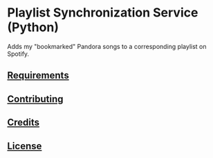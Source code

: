 # Playlist Synchronization Service (Python)

Adds my "bookmarked" Pandora songs to a corresponding playlist on Spotify.

## [Requirements](/planning/requirements.md)

## [Contributing](/CONTRIBUTING.md)

## [Credits](/CREDITS.md)

## [License](/LICENSE.md)
